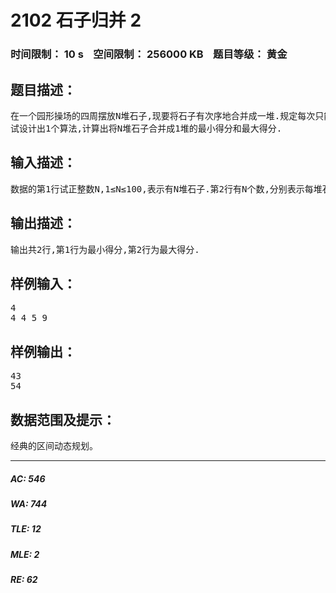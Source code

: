 # 2102 石子归并 2   
### 时间限制： 10 s&nbsp;&nbsp;&nbsp;&nbsp;空间限制： 256000 KB&nbsp;&nbsp;&nbsp;&nbsp;题目等级： 黄金  
## 题目描述：  

<pre>
在一个园形操场的四周摆放N堆石子,现要将石子有次序地合并成一堆.规定每次只能选相邻的2堆合并成新的一堆，并将新的一堆的石子数，记为该次合并的得分。  
试设计出1个算法,计算出将N堆石子合并成1堆的最小得分和最大得分.
</pre>
  
  
## 输入描述：  

<pre>
数据的第1行试正整数N,1≤N≤100,表示有N堆石子.第2行有N个数,分别表示每堆石子的个数.
</pre>
  
  
## 输出描述：  

<pre>
输出共2行,第1行为最小得分,第2行为最大得分.
</pre>
  
  
## 样例输入：  

<pre>
4  
4 4 5 9
</pre>
  
  
## 样例输出：  

<pre>
43  
54
</pre>
  
  
## 数据范围及提示：  

<pre>
经典的区间动态规划。
</pre>
  
  
***  

##### AC: 546  
##### WA: 744  
##### TLE: 12  
##### MLE: 2  
##### RE: 62  
